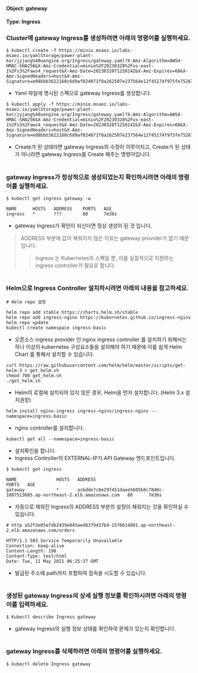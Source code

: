 
#### Object: gateway
#### Type: Ingress

### Cluster에 gateway Ingress를 생성하려면 아래의 명령어를 실행하세요.

```
$ kubectl create -f https://minio.msaez.io/labs-msaez.io/yamlStorage/power-plant-kor/jyjang%40uengine.org/Ingress/gateway.yaml?X-Amz-Algorithm=AWS4-HMAC-SHA256&X-Amz-Credential=minio%2F20230328%2Fus-east-1%2Fs3%2Faws4_request&X-Amz-Date=20230328T125814Z&X-Amz-Expires=60&X-Amz-SignedHeaders=host&X-Amz-Signature=e08bbb3622160c6d9af024071f8a262507e237564e12f45174f975fe75267db6
```
- Yaml 파일에 명시된 스펙으로 gateway Ingress를 생성합니다.

```
$ kubectl apply -f https://minio.msaez.io/labs-msaez.io/yamlStorage/power-plant-kor/jyjang%40uengine.org/Ingress/gateway.yaml?X-Amz-Algorithm=AWS4-HMAC-SHA256&X-Amz-Credential=minio%2F20230328%2Fus-east-1%2Fs3%2Faws4_request&X-Amz-Date=20230328T125814Z&X-Amz-Expires=60&X-Amz-SignedHeaders=host&X-Amz-Signature=e08bbb3622160c6d9af024071f8a262507e237564e12f45174f975fe75267db6
```
- Create가 된 상태라면 gateway Ingress의 수정이 이루어지고, Create가 된 상태가 아니라면 gateway Ingress를 Create 해주는 명령어입니다.  
#

### gateway Ingress가 정상적으로 생성되었는지 확인하시려면 아래의 명령어를 실행하세요.

```
$ kubectl get ingress gateway -w

NAME      HOSTS   ADDRESS    PORTS   AGE
ingress   *       ???        80      7m36s

```
- gateway Ingress가 확인이 되신다면 정상 생성이 된 것 입니다.
> ADDRESS 부분에 값이 채워지지 않은 이유는 gateway provider가 없기 때문입니다.
>> Ingress 는 Kubernetes의 스펙일 뿐, 이를 실질적으로 지원하는 ingress controller가 필요로 합니다.  
#

### Helm으로 Ingress Controller 설치하시려면 아래의 내용을 참고하세요.
```
# Helm repo 설정

helm repo add stable https://charts.helm.sh/stable
helm repo add ingress-nginx https://kubernetes.github.io/ingress-nginx
helm repo update
kubectl create namespace ingress-basic
```
- 오픈소스 ingress provider 인 nginx ingress controller 를 설치하기 위해서는 하나 이상의 kubernetes 구성요소들을 설치해야 하기 때문에 이를 쉽게 Helm Chart 를 통해서 설치할 수 있습니다.

```
curl https://raw.githubusercontent.com/helm/helm/master/scripts/get-helm-3 > get_helm.sh
chmod 700 get_helm.sh
./get_helm.sh
```
- Helm이 로컬에 설치되어 있지 않은 경우, Helm을 먼저 설치합니다. (Helm 3.x 설치권장)

```
helm install nginx-ingress ingress-nginx/ingress-nginx --namespace=ingress-basic
```
- nginx controller를 설치합니다.

```
kubectl get all --namespace=ingress-basic
```
- 설치확인을 합니다. 
- Ingress Controller의 EXTERNAL-IP가 API Gateway 엔드포인트입니다.

```
$ kubectl get ingress

NAME               HOSTS   ADDRESS                                                                        PORTS   AGE
gateway            *       acbdde7c8e29f451daee5605b8c7840c-1087513605.ap-northeast-2.elb.amazonaws.com   80      7m36s
```
- 자동으로 채워진 Ingress의 ADDRESS 부분의 설정이 채워지는 것을 확인하실 수 있습니다.

```
# http a52f3e05efdb2439e845aed8379437b4-1576614801.ap-northeast-2.elb.amazonaws.com/orders

HTTP/1.1 503 Service Temporarily Unavailable
Connection: keep-alive
Content-Length: 190
Content-Type: text/html
Date: Tue, 11 May 2021 06:25:37 GMT
```
- 발급된 주소에 path까지 포함하여 접속을 시도할 수 있습니다.
#

### 생성된 gateway Ingress의 상세 실행 정보를 확인하시려면 아래의 명령어를 입력하세요.

```
$ Kubectl describe Ingress gateway
```
- gateway Ingress의 실행 정보 상태를 확인하여 문제가 있는지 확인합니다. 
#

### gateway Ingress를 삭제하려면 아래의 명령어를 실행하세요.

```
$ kubectl delete Ingress gateway
```
#
